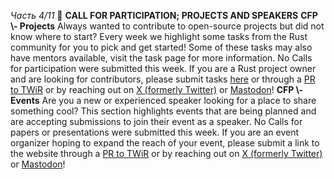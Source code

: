 *Часть 4/11*
📰 **CALL FOR PARTICIPATION; PROJECTS AND SPEAKERS**
**CFP \\- Projects**
Always wanted to contribute to open\-source projects but did not know where to start? Every week we highlight some tasks from the Rust community for you to pick and get started\!
Some of these tasks may also have mentors available, visit the task page for more information\.
No Calls for participation were submitted this week\.
If you are a Rust project owner and are looking for contributors, please submit tasks [here](https://github.com/rust-lang/this-week-in-rust?tab=readme-ov-file#call-for-participation-guidelines) or through a [PR to TWiR](https://github.com/rust-lang/this-week-in-rust) or by reaching out on [X \(formerly Twitter\)](https://x.com/ThisWeekInRust) or [Mastodon](https://mastodon.social/@thisweekinrust)\!
**CFP \\- Events**
Are you a new or experienced speaker looking for a place to share something cool? This section highlights events that are being planned and are accepting submissions to join their event as a speaker\.
No Calls for papers or presentations were submitted this week\.
If you are an event organizer hoping to expand the reach of your event, please submit a link to the website through a [PR to TWiR](https://github.com/rust-lang/this-week-in-rust) or by reaching out on [X \(formerly Twitter\)](https://x.com/ThisWeekInRust) or [Mastodon](https://mastodon.social/@thisweekinrust)\!

